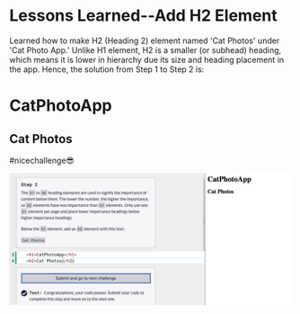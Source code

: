 <html>
 <body>
   <h1> Lessons Learned--Add H2 Element </h1>
   <p> 
     Learned how to make H2 (Heading 2) element named 'Cat Photos' under 'Cat Photo App.' Unlike H1 element, H2 is a smaller (or subhead) heading, which means it is lower in hierarchy due its size and heading placement in the app. Hence, the solution from Step 1 to Step 2 is: <h1>CatPhotoApp</h1>
           <h2>Cat Photos</h2>
 #nicechallenge😎 
  </p>
  <img src="https://github.com/jennisa1/freeCodeCamp-Projects/blob/main/Cat%20Photo%20Album%20app/Images/Add%20H2%20Element.png?raw=true" alt="Add H2 Element"/>
  </body>
</html>
